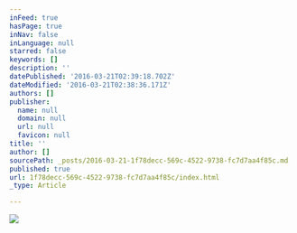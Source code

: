 ```yaml
---
inFeed: true
hasPage: true
inNav: false
inLanguage: null
starred: false
keywords: []
description: ''
datePublished: '2016-03-21T02:39:18.702Z'
dateModified: '2016-03-21T02:38:36.171Z'
authors: []
publisher:
  name: null
  domain: null
  url: null
  favicon: null
title: ''
author: []
sourcePath: _posts/2016-03-21-1f78decc-569c-4522-9738-fc7d7aa4f85c.md
published: true
url: 1f78decc-569c-4522-9738-fc7d7aa4f85c/index.html
_type: Article

---
```

![](https://the-grid-user-content.s3-us-west-2.amazonaws.com/0d78b2d8-ce27-4bc9-9ebd-04ad3b6265bc.jpg)